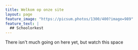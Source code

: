 ```yaml
---
title: Welkom op onze site
layout: page
feature_image: "https://picsum.photos/1300/400?image=989"
feature_text: |
  ## Schoolorkest
---
```


There isn't much going on here yet, but watch this space
